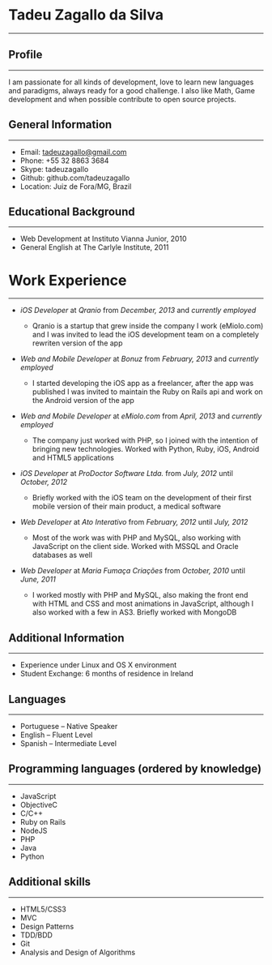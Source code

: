 # Tadeu Zagallo da Silva
---

## Profile
--- 
  I am passionate for all kinds of development, love to learn new languages and paradigms, always ready for a good challenge.
  I also like Math, Game development and when possible contribute to open source projects.

## General Information
---
  * Email: tadeuzagallo@gmail.com
  * Phone: +55 32 8863 3684
  * Skype: tadeuzagallo
  * Github: github.com/tadeuzagallo
  * Location: Juiz de Fora/MG, Brazil

## Educational Background
---

  * Web Development at Instituto Vianna Junior, 2010
  * General English at The Carlyle Institute, 2011

# Work Experience
---

  * <i>*iOS Developer*</i> at <i>*Qranio*</i> from <i>*December, 2013*</i> and <i>*currently employed*</i>
    - Qranio is a startup that grew inside the company I work (eMiolo.com) and I was invited to lead the iOS development team on a completely rewriten version of the app

  * <i>*Web and Mobile Developer*</i> at <i>*Bonuz*</i> from <i>*February, 2013*</i> and <i>*currently employed*</i>
    - I started developing the iOS app as a freelancer, after the app was published I was invited to maintain the Ruby on Rails api and work on the Android version of the app

  * <i>*Web and Mobile Developer*</i> at <i>*eMiolo.com*</i> from <i>*April, 2013*</i> and <i>*currently employed*</i>
    - The company just worked with PHP, so I joined with the intention of bringing new technologies. Worked with Python, Ruby, iOS, Android and HTML5 applications

  * <i>*iOS Developer*</i> at <i>*ProDoctor Software Ltda.*</i> from <i>*July, 2012*</i> until <i>*October, 2012*</i>
    - Briefly worked with the iOS team on the development of their first mobile version of their main product, a medical software

  * <i>*Web Developer*</i> at <i>*Ato Interativo*</i> from <i>*February, 2012*</i> until <i>*July, 2012*</i>
    - Most of the work was with PHP and MySQL, also working with JavaScript on the client side. Worked with MSSQL and Oracle databases as well

  * <i>*Web Developer*</i> at <i>*Maria Fumaça Criações*</i> from <i>*October, 2010*</i> until <i>*June, 2011*</i>
    - I worked mostly with PHP and MySQL, also making the front end with HTML and CSS and most animations in JavaScript,
      although I also worked with a few in AS3. Briefly worked with MongoDB

## Additional Information
---

* Experience under Linux and OS X environment
* Student Exchange: 6 months of residence in Ireland

## Languages
---

* Portuguese – Native Speaker
* English – Fluent Level
* Spanish – Intermediate Level

## Programming languages (ordered by knowledge)
---

* JavaScript
* Objective­C
* C/C++
* Ruby on Rails
* NodeJS
* PHP
* Java
* Python

## Additional skills
---

* HTML5/CSS3
* MVC
* Design Patterns
* TDD/BDD
* Git
* Analysis and Design of Algorithms
